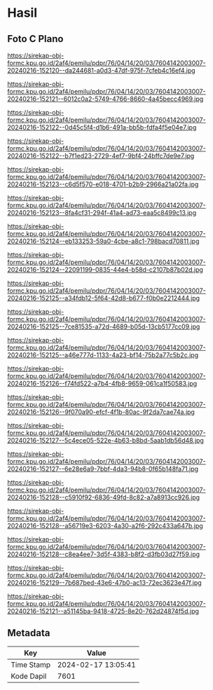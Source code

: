 # Hasil

## Foto C Plano

https://sirekap-obj-formc.kpu.go.id/2af4/pemilu/pdpr/76/04/14/20/03/7604142003007-20240216-152120--da244681-a0d3-47df-975f-7cfeb4c16ef4.jpg

https://sirekap-obj-formc.kpu.go.id/2af4/pemilu/pdpr/76/04/14/20/03/7604142003007-20240216-152121--6012c0a2-5749-4766-8660-4a45becc4969.jpg

https://sirekap-obj-formc.kpu.go.id/2af4/pemilu/pdpr/76/04/14/20/03/7604142003007-20240216-152122--0d45c5f4-d1b6-491a-bb5b-fdfa4f5e04e7.jpg

https://sirekap-obj-formc.kpu.go.id/2af4/pemilu/pdpr/76/04/14/20/03/7604142003007-20240216-152122--b7f1ed23-2729-4ef7-9bf4-24bffc7de9e7.jpg

https://sirekap-obj-formc.kpu.go.id/2af4/pemilu/pdpr/76/04/14/20/03/7604142003007-20240216-152123--c6d5f570-e018-4701-b2b9-2966a21a02fa.jpg

https://sirekap-obj-formc.kpu.go.id/2af4/pemilu/pdpr/76/04/14/20/03/7604142003007-20240216-152123--8fa4cf31-294f-41a4-ad73-eaa5c8499c13.jpg

https://sirekap-obj-formc.kpu.go.id/2af4/pemilu/pdpr/76/04/14/20/03/7604142003007-20240216-152124--eb133253-59a0-4cbe-a8c1-798bacd70811.jpg

https://sirekap-obj-formc.kpu.go.id/2af4/pemilu/pdpr/76/04/14/20/03/7604142003007-20240216-152124--22091199-0835-44e4-b58d-c2107b87b02d.jpg

https://sirekap-obj-formc.kpu.go.id/2af4/pemilu/pdpr/76/04/14/20/03/7604142003007-20240216-152125--a34fdb12-5f64-42d8-b677-f0b0e2212444.jpg

https://sirekap-obj-formc.kpu.go.id/2af4/pemilu/pdpr/76/04/14/20/03/7604142003007-20240216-152125--7ce81535-a72d-4689-b05d-13cb5177cc09.jpg

https://sirekap-obj-formc.kpu.go.id/2af4/pemilu/pdpr/76/04/14/20/03/7604142003007-20240216-152125--a46e777d-1133-4a23-bf14-75b2a77c5b2c.jpg

https://sirekap-obj-formc.kpu.go.id/2af4/pemilu/pdpr/76/04/14/20/03/7604142003007-20240216-152126--f74fd522-a7b4-4fb8-9659-061ca1f50583.jpg

https://sirekap-obj-formc.kpu.go.id/2af4/pemilu/pdpr/76/04/14/20/03/7604142003007-20240216-152126--9f070a90-efcf-4f1b-80ac-9f2da7cae74a.jpg

https://sirekap-obj-formc.kpu.go.id/2af4/pemilu/pdpr/76/04/14/20/03/7604142003007-20240216-152127--5c4ece05-522e-4b63-b8bd-5aab1db56d48.jpg

https://sirekap-obj-formc.kpu.go.id/2af4/pemilu/pdpr/76/04/14/20/03/7604142003007-20240216-152127--6e28e6a9-7bbf-4da3-94b8-0f65b148fa71.jpg

https://sirekap-obj-formc.kpu.go.id/2af4/pemilu/pdpr/76/04/14/20/03/7604142003007-20240216-152128--c5910f92-6836-49fd-8c82-a7a8913cc926.jpg

https://sirekap-obj-formc.kpu.go.id/2af4/pemilu/pdpr/76/04/14/20/03/7604142003007-20240216-152128--a56719e3-6203-4a30-a2f6-292c433a647b.jpg

https://sirekap-obj-formc.kpu.go.id/2af4/pemilu/pdpr/76/04/14/20/03/7604142003007-20240216-152128--c8ea4ee7-3d5f-4383-b8f2-d3fb03d27f59.jpg

https://sirekap-obj-formc.kpu.go.id/2af4/pemilu/pdpr/76/04/14/20/03/7604142003007-20240216-152129--7b687bed-43e6-47b0-ac13-72ec3623e47f.jpg

https://sirekap-obj-formc.kpu.go.id/2af4/pemilu/pdpr/76/04/14/20/03/7604142003007-20240216-152121--a51145ba-9418-4725-8e20-762d24874f5d.jpg


## Metadata

| Key        | Value               |
| ---------- | ------------------- |
| Time Stamp | 2024-02-17 13:05:41 |
| Kode Dapil | 7601                |




